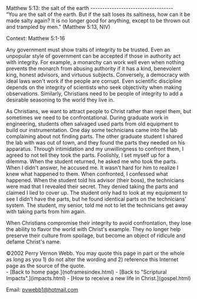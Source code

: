  <head> <title>(PVW) Matthew 5:13: the salt of the earth</title> <meta content="IE=9" http-equiv="X-UA-Compatible"></meta> <link href="css/page_style.css" rel="stylesheet" type="text/css"></link> </head><body><div class="page_style">Matthew 5:13: the salt of the earth
-----------------------------------

<div class="p">&#147;You are the salt of the earth. But if the salt loses its saltiness, how can it be made salty again? It is no longer good for anything, except to be thrown out and trampled by men." (Matthew 5:13, NIV)

 Context: Matthew 5:1-16</div>Any government must show traits of integrity to be trusted. Even an unpopular style of government can be accepted if those in authority act with integrity. For example, a monarchy can work well even when nothing prevents the monarch from abusing authority if it has a kind, benevolent king, honest advisors, and virtuous subjects. Conversely, a democracy with ideal laws won't work if the people are corrupt. Even scientific discipline depends on the integrity of scientists who seek objectivity when making observations. Similarly, Christians need to be people of integrity to add a desirable seasoning to the world they live in.

As Christians, we want to attract people to Christ rather than repel them, but sometimes we need to be confrontational. During graduate work in engineering, students often salvaged used parts from old equipment to build our instrumentation. One day some technicians came into the lab complaining about not finding parts. The other graduate student I shared the lab with was out of town, and they found the parts they needed on his apparatus. Through intimidation and my unwillingness to confront them, I agreed to not tell they took the parts. Foolishly, I set myself up for a dilemma. When the student returned, he asked me who took the parts. When I didn't answer, he accused me. It wasn't hard for him to realize I knew what happened to them. When confronted, I confessed what happened. When the student told his advisor (their boss), the technicians were mad that I revealed their secret. They denied taking the parts and claimed I lied to cover up. The student only had to look at my equipment to see I didn't have the parts, but he found identical parts on the technicians' system. The student, my senior, told me not to let the technicians get away with taking parts from him again.

When Christians compromise their integrity to avoid confrontation, they lose the ability to flavor the world with Christ's example. They no longer help preserve their culture from spoilage, but become an object of ridicule and defame Christ's name.

<div class="copy">©2002 Perry Vernon Webb. You may quote this page in part or the whole as long as you
 1) do not alter the wording and
 2) reference this Internet page as the source of the quote. </div>  </div>- [Back to home page.](noframesindex.html)
- [Back to "Scriptural Impacts".](impacts.html)
- [How to receive a new life in Christ.](gospel.html)

Email: [pvwebb1@hotmail.com](mailto:pvwebb1@hotmail.com)


